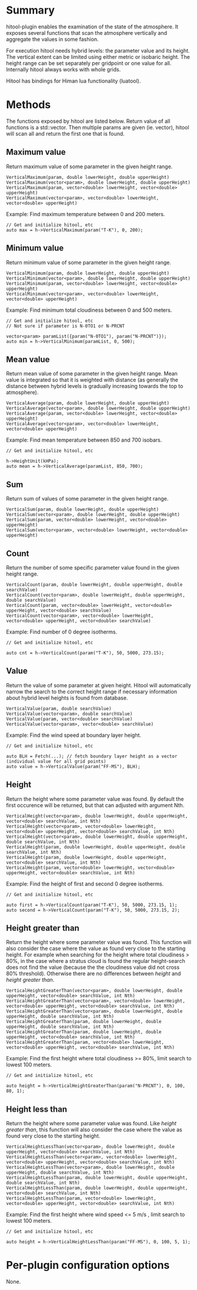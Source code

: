 # Summary

hitool-plugin enables the examination of the state of the atmosphere. It exposes several functions that scan the atmosphere vertically and aggregate the values in some fashion. 

For execution hitool needs hybrid levels: the parameter value and its height. The vertical extent can be limited using either metric or isobaric height. The height range can be set separately per gridpoint or one value for all. Internally hitool always works with whole grids.

Hitool has bindings for Himan lua functionality (luatool).

# Methods

The functions exposed by hitool are listed below. Return value of all functions is a std::vector<double>. Then multiple params are given (ie. vector<param>), hitool will scan all and return the first one that is found.

## Maximum value

Return maximum value of some parameter in the given height range.

    VerticalMaximum(param, double lowerHeight, double upperHeight)
    VerticalMaximum(vector<param>, double lowerHeight, double upperHeight)
    VerticalMaximum(param, vector<double> lowerHeight, vector<double> upperHeight)
    VerticalMaximum(vector<param>, vector<double> lowerHeight, vector<double> upperHeight)

Example: Find maximum temperature between 0 and 200 meters.

    // Get and initialize hitool, etc
    auto max = h->VerticalMaximum(param("T-K"), 0, 200);


## Minimum value

Return minimum value of some parameter in the given height range.

    VerticalMinimum(param, double lowerHeight, double upperHeight)
    VerticalMinimum(vector<param>, double lowerHeight, double upperHeight)
    VerticalMinimum(param, vector<double> lowerHeight, vector<double> upperHeight)
    VerticalMinimum(vector<param>, vector<double> lowerHeight, vector<double> upperHeight)

Example: Find minimum total cloudiness between 0 and 500 meters.

    // Get and initialize hitool, etc
    // Not sure if parameter is N-0TO1 or N-PRCNT
    
    vector<param> paramList({param("N-0TO1"), param("N-PRCNT")}); 
    auto min = h->VerticalMinimum(paramList, 0, 500); 

## Mean value

Return mean value of some parameter in the given height range. Mean value is integrated so that it is weighted with distance (as generally the distance between hybrid levels is gradually increasing towards the top to atmosphere).

    VerticalAverage(param, double lowerHeight, double upperHeight)
    VerticalAverage(vector<param>, double lowerHeight, double upperHeight)
    VerticalAverage(param, vector<double> lowerHeight, vector<double> upperHeight)
    VerticalAverage(vector<param>, vector<double> lowerHeight, vector<double> upperHeight)

Example: Find mean temperature between 850 and 700 isobars.

    // Get and initialize hitool, etc
    
    h->HeightUnit(kHPa);   
    auto mean = h->VerticalAverage(paramList, 850, 700);

## Sum

Return sum of values of some parameter in the given height range.

    VerticalSum(param, double lowerHeight, double upperHeight)
    VerticalSum(vector<param>, double lowerHeight, double upperHeight)
    VerticalSum(param, vector<double> lowerHeight, vector<double> upperHeight)
    VerticalSum(vector<param>, vector<double> lowerHeight, vector<double> upperHeight)

## Count

Return the number of some specific parameter value found in the given height range.

    VerticalCount(param, double lowerHeight, double upperHeight, double searchValue)
    VerticalCount(vector<param>, double lowerHeight, double upperHeight, double searchValue)
    VerticalCount(param, vector<double> lowerHeight, vector<double> upperHeight, vector<double> searchValue)
    VerticalCount(vector<param>, vector<double> lowerHeight, vector<double> upperHeight, vector<double> searchValue)

Example: Find number of 0 degree isotherms.

    // Get and initialize hitool, etc
    
    auto cnt = h->VerticalCount(param("T-K"), 50, 5000, 273.15);

## Value

Return the value of some parameter at given height. Hitool will automatically narrow the search to the correct height range if necessary information about hybrid level heights is found from database. 

    VerticalValue(param, double searchValue)
    VerticalValue(vector<param>, double searchValue)
    VerticalValue(param, vector<double> searchValue)
    VerticalValue(vector<param>, vector<double> searchValue)

Example: Find the wind speed at boundary layer height.

    // Get and initialize hitool, etc
    
    auto BLH = Fetch(...); // fetch boundary layer height as a vector (individual value for all grid points) 
    auto value = h->VerticalValue(param("FF-MS"), BLH);


## Height

Return the height where some parameter value was found. By default the first occurence will be returned, but that can adjusted with argument Nth.

    VerticalHeight(vector<param>, double lowerHeight, double upperHeight, vector<double> searchValue, int Nth)
    VerticalHeight(vector<param>, vector<double> lowerHeight, vector<double> upperHeight, vector<double> searchValue, int Nth)
    VerticalHeight(vector<param>, double lowerHeight, double upperHeight, double searchValue, int Nth)
    VerticalHeight(param, double lowerHeight, double upperHeight, double searchValue, int Nth)
    VerticalHeight(param, double lowerHeight, double upperHeight, vector<double> searchValue, int Nth)
    VerticalHeight(param, vector<double> lowerHeight, vector<double> upperHeight, vector<double> searchValue, int Nth)

Example: Find the height of first and second 0 degree isotherms.

    // Get and initialize hitool, etc
    
    auto first = h->VerticalCount(param("T-K"), 50, 5000, 273.15, 1);
    auto second = h->VerticalCount(param("T-K"), 50, 5000, 273.15, 2);

## Height greater than

Return the height where some parameter value was found. This function will also consider the case where the value as found very close to the starting height. For example when searching for the height where total cloudiness > 80%, in the case where a stratus cloud is found the regular height-search does not find the value (because the the cloudiness value did not cross 80% threshold). Otherwise there are no differences between _height_ and _height greater than_. 

    VerticalHeightGreaterThan(vector<param>, double lowerHeight, double upperHeight, vector<double> searchValue, int Nth)
    VerticalHeightGreaterThan(vector<param>, vector<double> lowerHeight, vector<double> upperHeight, vector<double> searchValue, int Nth)
    VerticalHeightGreaterThan(vector<param>, double lowerHeight, double upperHeight, double searchValue, int Nth)
    VerticalHeightGreaterThan(param, double lowerHeight, double upperHeight, double searchValue, int Nth)
    VerticalHeightGreaterThan(param, double lowerHeight, double upperHeight, vector<double> searchValue, int Nth)
    VerticalHeightGreaterThan(param, vector<double> lowerHeight, vector<double> upperHeight, vector<double> searchValue, int Nth)

Example: Find the first height where total cloudiness >= 80%, limit search to lowest 100 meters.

    // Get and initialize hitool, etc
    
    auto height = h->VerticalHeightGreaterThan(param("N-PRCNT"), 0, 100, 80, 1);

## Height less than

Return the height where some parameter value was found. Like _height greater than_,  this function will also consider the case where the value as found very close to the starting height. 

    VerticalHeightLessThan(vector<param>, double lowerHeight, double upperHeight, vector<double> searchValue, int Nth)
    VerticalHeightLessThan(vector<param>, vector<double> lowerHeight, vector<double> upperHeight, vector<double> searchValue, int Nth)
    VerticalHeightLessThan(vector<param>, double lowerHeight, double upperHeight, double searchValue, int Nth)
    VerticalHeightLessThan(param, double lowerHeight, double upperHeight, double searchValue, int Nth)
    VerticalHeightLessThan(param, double lowerHeight, double upperHeight, vector<double> searchValue, int Nth)
    VerticalHeightLessThan(param, vector<double> lowerHeight, vector<double> upperHeight, vector<double> searchValue, int Nth)

Example: Find the first height where wind speed <= 5 m/s , limit search to lowest 100 meters.

    // Get and initialize hitool, etc
    
    auto height = h->VerticalHeightLessThan(param("FF-MS"), 0, 100, 5, 1);

# Per-plugin configuration options

None.